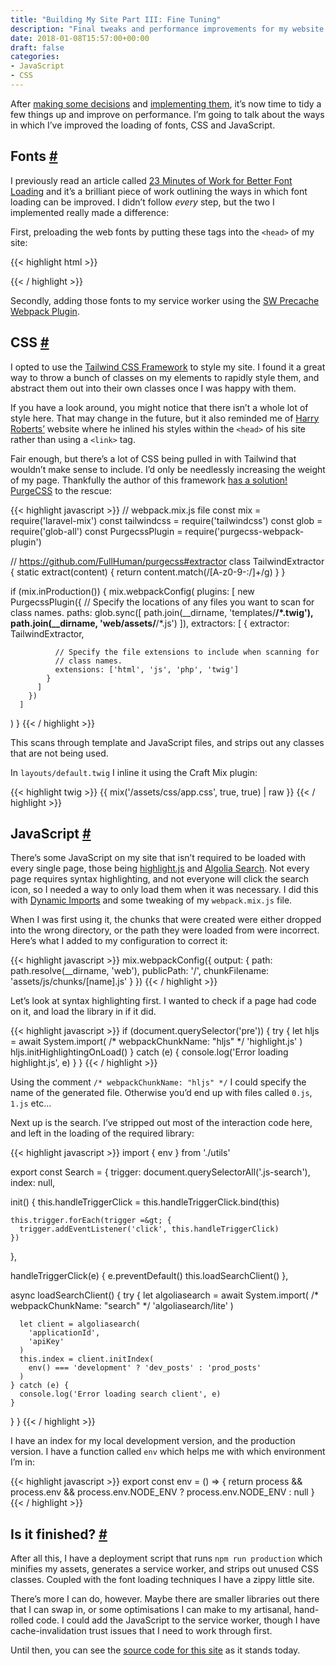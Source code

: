 ```yaml
---
title: "Building My Site Part III: Fine Tuning"
description: "Final tweaks and performance improvements for my website."
date: 2018-01-08T15:57:00+00:00
draft: false
categories: 
- JavaScript
- CSS
---
```

<p>After <a href="/building-my-site-part-i-decisions">making some decisions</a> and <a href="/building-my-site-part-ii-setup">implementing them</a>, it&#8217;s now time to tidy a few things up and improve on performance. I&#8217;m going to talk about the ways in which I&#8217;ve improved the loading of fonts, CSS and JavaScript.</p>
<h2 id="fonts">Fonts <a class="anchor" href="#fonts" title="Fonts">#</a></h2>
<p>I previously read an article called <a href="https://www.zachleat.com/web/23-minutes/" rel="noopener" target="_blank">23 Minutes of Work for Better Font Loading</a> and it&#8217;s a brilliant piece of work outlining the ways in which font loading can be improved. I didn&#8217;t follow <em>every</em> step, but the two I implemented really made a difference:</p>
<p>First, preloading the web fonts by putting these tags into the <code>&lt;head&gt;</code> of my site:</p>

{{< highlight html >}}
<link rel="preload" href="/fonts/raleway.woff2" as="font" type="font/woff2" crossorigin>
<link rel="preload" href="/fonts/playfair.woff2" as="font" type="font/woff2" crossorigin>
{{< / highlight >}}

<p>Secondly, adding those fonts to my service worker using the <a href="https://github.com/goldhand/sw-precache-webpack-plugin" rel="noopener" target="_blank">SW Precache Webpack Plugin</a>.</p>
<h2 id="css">CSS <a class="anchor" href="#css" title="CSS">#</a></h2>
<p>I opted to use the <a href="https://tailwindcss.com/" rel="noopener" target="_blank">Tailwind CSS Framework</a> to style my site. I found it a great way to throw a bunch of classes on my elements to rapidly style them, and abstract them out into their own classes once I was happy with them.</p>
<p>If you have a look around, you might notice that there isn&#8217;t a whole lot of style here. That may change in the future, but it also reminded me of <a href="https://csswizardry.com/" rel="noopener" target="_blank">Harry Roberts&#8217;</a> website where he inlined his styles within the <code>&lt;head&gt;</code> of his site rather than using a <code>&lt;link&gt;</code> tag.</p>
<p>Fair enough, but there&#8217;s a lot of CSS being pulled in with Tailwind that wouldn&#8217;t make sense to include. I&#8217;d only be needlessly increasing the weight of my page. Thankfully the author of this framework <a href="https://tailwindcss.com/docs/controlling-file-size/#removing-unused-css-with-purgecss" rel="noopener" target="_blank">has a solution!</a> <a href="https://github.com/FullHuman/purgecss" rel="noopener" target="_blank">PurgeCSS</a> to the rescue:</p>

{{< highlight javascript >}}
// webpack.mix.js file
const mix = require('laravel-mix')
const tailwindcss = require('tailwindcss')
const glob = require('glob-all')
const PurgecssPlugin = require('purgecss-webpack-plugin')

// https://github.com/FullHuman/purgecss#extractor
class TailwindExtractor {
  static extract(content) {
    return content.match(/[A-z0-9-:\/]+/g)
  }
}

if (mix.inProduction()) {
  mix.webpackConfig(
      plugins: [
        new PurgecssPlugin({
          // Specify the locations of any files you want to scan for class names.
          paths: glob.sync([
            path.join(__dirname, 'templates/**/*.twig'),
            path.join(__dirname, 'web/assets/**/*.js')
          ]),
          extractors: [
            {
              extractor: TailwindExtractor,

              // Specify the file extensions to include when scanning for
              // class names.
              extensions: ['html', 'js', 'php', 'twig']
            }
          ]
        })
      ]
  )
}
{{< / highlight >}}

<p>This scans through template and JavaScript files, and strips out any classes that are not being used.</p>
<p>In <code>layouts/default.twig</code> I inline it using the Craft Mix plugin:</p>

{{< highlight twig >}}
{{ mix('/assets/css/app.css', true, true) | raw }}
{{< / highlight >}}

<h2 id="java-script">JavaScript <a class="anchor" href="#java-script" title="JavaScript">#</a></h2>
<p>There&#8217;s some JavaScript on my site that isn&#8217;t required to be loaded with every single page, those being <a href="https://highlightjs.org/" rel="noopener" target="_blank">highlight.js</a> and <a href="https://github.com/algolia/algoliasearch-client-javascript" rel="noopener" target="_blank">Algolia Search</a>. Not every page requires syntax highlighting, and not everyone will click the search icon, so I needed a way to only load them when it was necessary. I did this with <a href="https://github.com/algolia/algoliasearch-client-javascript" rel="noopener" target="_blank">Dynamic Imports</a> and some tweaking of my <code>webpack.mix.js</code> file.</p>
<p>When I was first using it, the chunks that were created were either dropped into the wrong directory, or the path they were loaded from were incorrect. Here&#8217;s what I added to my configuration to correct it:</p>

{{< highlight javascript >}}
mix.webpackConfig({
  output: {
    path: path.resolve(__dirname, 'web'),
    publicPath: '/',
    chunkFilename: 'assets/js/chunks/[name].js'
  }
})
{{< / highlight >}}

<p>Let&#8217;s look at syntax highlighting first. I wanted to check if a page had code on it, and load the library in if it did.</p>

{{< highlight javascript >}}
if (document.querySelector('pre')) {
    try {
      let hljs = await System.import(
        /* webpackChunkName: "hljs" */ 'highlight.js'
      )
      hljs.initHighlightingOnLoad()
    } catch (e) {
      console.log('Error loading highlight.js', e)
    }
}
{{< / highlight >}}

<p>Using the comment <code>/* webpackChunkName: "hljs" */</code> I could specify the name of the generated file. Otherwise you&#8217;d end up with files called <code>0.js</code>, <code>1.js</code> etc&#8230;</p>
<p>Next up is the search. I&#8217;ve stripped out most of the interaction code here, and left in the loading of the required library:</p>

{{< highlight javascript >}}
import { env } from './utils'

export const Search = {
  trigger: document.querySelectorAll('.js-search'),
  index: null,

  init() {
    this.handleTriggerClick = this.handleTriggerClick.bind(this)

    this.trigger.forEach(trigger =&gt; {
      trigger.addEventListener('click', this.handleTriggerClick)
    })
  },

  handleTriggerClick(e) {
    e.preventDefault()
    this.loadSearchClient()
  },

  async loadSearchClient() {
    try {
      let algoliasearch = await System.import(
        /* webpackChunkName: "search" */ 'algoliasearch/lite'
      )

      let client = algoliasearch(
        'applicationId',
        'apiKey'
      )
      this.index = client.initIndex(
        env() === 'development' ? 'dev_posts' : 'prod_posts'
      )
    } catch (e) {
      console.log('Error loading search client', e)
    }
  }
}
{{< / highlight >}}

<p>I have an index for my local development version, and the production version. I have a function called <code>env</code> which helps me with which environment I&#8217;m in:</p>

{{< highlight javascript >}}
export const env = () => {
  return process && process.env && process.env.NODE_ENV
    ? process.env.NODE_ENV
    : null
}
{{< / highlight >}}

<h2 id="is-it-finished">Is it finished? <a class="anchor" href="#is-it-finished" title="Is it finished?">#</a></h2>
<p>After all this, I have a deployment script that runs <code>npm run production</code> which minifies my assets, generates a service worker, and strips out unused CSS classes. Coupled with the font loading techniques I have a zippy little site.</p>
<p>There&#8217;s more I can do, however. Maybe there are smaller libraries out there that I can swap in, or some optimisations I can make to my artisanal, hand-rolled code. I could add the JavaScript to the service worker, though I have cache-invalidation trust issues that I need to work through first.</p>
<p>Until then, you can see the <a href="https://github.com/tjFogarty/personal-site" rel="noopener" target="_blank">source code for this site</a> as it stands today.</p>